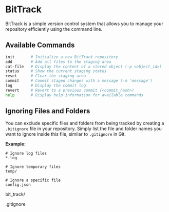 # BitTrack

BitTrack is a simple version control system that allows you to manage your repository efficiently using the command line.

## Available Commands

```sh
init       # Initialize a new BitTrack repository
add        # Add all files to the staging area
cat-file   # Display the content of a stored object (-p <object_id>)
status     # Show the current staging status
reset      # Clear the staging area
commit     # Commit staged changes with a message (-m 'message')
log        # Display the commit log
revert     # Revert to a previous commit (<commit_hash>)
help       # Display help information for available commands
```

## Ignoring Files and Folders

You can exclude specific files and folders from being tracked by creating a `.bitignore` file in your repository. Simply list the file and folder names you want to ignore inside this file, similar to `.gitignore` in Git.

**Example:**

```
# Ignore log files  
*.log  

# Ignore temporary files  
temp/  

# Ignore a specific file  
config.json  
```

bit_track/

.gitignore